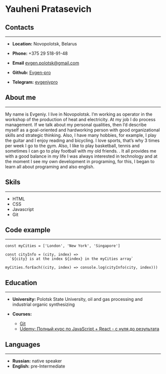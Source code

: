 # Yauheni Pratasevich

## Contacts

---

- **Location:** Novopolotsk, Belarus
- **Phone:** +375 29 518-91-48
- **Email** evgen.polotsk@gmail.com
- **Github:** [Evgen-pro](https://github.com/Evgen-pro)

- **Telegram:** [evgeniypro](@evgeniypro)

## About me

---

My name is Evgeniy. I live in Novopolotsk. I’m working as operator in the workshop of the production of heat and electricity. At my job I do process management. If we talk about my personal qualities, then I’d describe myself as a goal-oriented and hardworking person with good organizational skills and strategic thinking. Also, I have many hobbies, for example, I play the guitar and I enjoy reading and bicycling. I love sports, that’s why 3 times per week I go to the gym. Also, I like to play basketball, tennis and sometimes I can go to play football with my old friends. . It all provides me with a good balance in my life
I was always interested in technology and at the moment I see my own development in programing, for this, I began to learn all about programing and also english.

## Skils

---

- HTML
- CSS
- Javascript
- Git

## Code example

---

```
const myCities = ['London', 'New York', 'Singapore']

const cityInfo = (city, index) =>
  `${city} is at the index ${index} in the myCities array`

myCities.forEach((city, index) => console.log(cityInfo(city, index)))
```

## Education

---

- **University:** Polotsk State University, oil and gas processing and industrial organic synthesizing
- **Courses:**

  - [Git](https://www.youtube.com/watch?v=O00FTZDxD0o&t=813s&ab_channel=BogdanStashchuk)
  - [Udemy: Полный курс по JavaScript + React - с нуля до результата](https://www.udemy.com/course/javascript_full/)

## Languages

---

- **Russian:** native speaker
- **English:** pre-Intermediate
